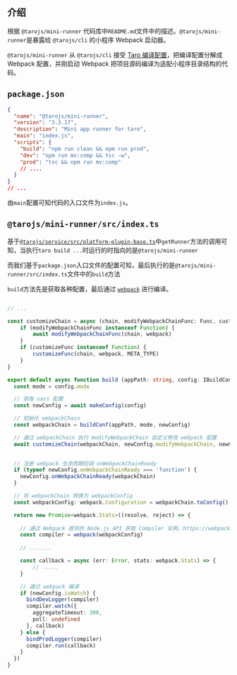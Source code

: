 ## 介绍

根据 `@tarojs/mini-runner` 代码库中`README.md`文件中的描述。`@tarojs/mini-runner`是暴露给 `@tarojs/cli` 的小程序 Webpack 启动器。

`@tarojs/mini-runner` 从 `@tarojs/cli` 接受 [Taro 编译配置](https://taro-docs.jd.com/taro/docs/config.html)，把编译配置分解成 Webpack 配置，并刚启动 Webpack 把项目源码编译为适配小程序目录结构的代码。

## `package.json`

```json
{
  "name": "@tarojs/mini-runner",
  "version": "3.3.17",
  "description": "Mini app runner for taro",
  "main": "index.js",
  "scripts": {
    "build": "npm run clean && npm run prod",
    "dev": "npm run mv:comp && tsc -w",
    "prod": "tsc && npm run mv:comp"
    // ....
  }
}
// ...
```
由`main`配置可知代码的入口文件为`index.js`。

## `@tarojs/mini-runner/src/index.ts`

基于[`@tarojs/service/src/platform-plugin-base.ts`](taro-service源码解析.md)中`getRunner`方法的调用可知，当执行`taro build ...`时运行的时指向的是`@tarojs/mini-runner`

而我们基于`package.json`入口文件的配置可知，最后执行的是`@tarojs/mini-runner/src/index.ts`文件中的`build`方法

`build`方法先是获取各种配置，最后通过 [`webpack`](https://webpack.docschina.org/api/node/) 进行编译。

```typescript

// ...

const customizeChain = async (chain, modifyWebpackChainFunc: Func, customizeFunc?: Func) => {
    if (modifyWebpackChainFunc instanceof Function) {
        await modifyWebpackChainFunc(chain, webpack)
    }
    if (customizeFunc instanceof Function) {
        customizeFunc(chain, webpack, META_TYPE)
    }
}

export default async function build (appPath: string, config: IBuildConfig): Promise<webpack.Stats> {
  const mode = config.mode

  // 获取 sass 配置
  const newConfig = await makeConfig(config)

  // 初始化 webpackChain
  const webpackChain = buildConf(appPath, mode, newConfig)

  // 通过 webpackChain 执行 modifyWebpackChain 自定义修改 webpack 配置 
  await customizeChain(webpackChain, newConfig.modifyWebpackChain, newConfig.webpackChain)

    
  // 注册 webpack 生命周期回调 onWebpackChainReady
  if (typeof newConfig.onWebpackChainReady === 'function') {
    newConfig.onWebpackChainReady(webpackChain)
  }

  // 将 webpackChain 转换为 webpackConfig
  const webpackConfig: webpack.Configuration = webpackChain.toConfig()

  return new Promise<webpack.Stats>((resolve, reject) => {
      
    // 通过 Webpack 提供的 Node.js API 获取 Compiler 实例。https://webpack.docschina.org/api/node/
    const compiler = webpack(webpackConfig)
    
    // .......

    const callback = async (err: Error, stats: webpack.Stats) => {
        // .....
    }

    // 通过 webpack 编译
    if (newConfig.isWatch) {
      bindDevLogger(compiler)
      compiler.watch({
        aggregateTimeout: 300,
        poll: undefined
      }, callback)
    } else {
      bindProdLogger(compiler)
      compiler.run(callback)
    }
  })
}

```
